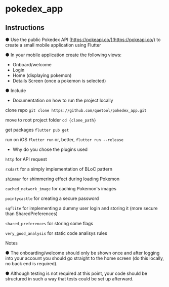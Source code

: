 # pokedex_app

## Instructions

● Use the public Pokedex API [https://pokeapi.co/](https://pokeapi.co/) to create a small mobile application using Flutter

● In your mobile application create the following views:
  - Onboard/welcome
  - Login
  - Home (displaying pokemon)
  - Details Screen (once a pokemon is selected)

● Include
  - Documentation on how to run the project locally
  
  clone repo `git clone https://github.com/quetool/pokedex_app.git`

  move to root project folder `cd {clone_path}`
  
  get packages `flutter pub get`
  
  run on iOS `flutter run` or, better, `flutter run --release`
  
  - Why do you chose the plugins used
  
  `http` for API request
  
  `rxdart` for a simply implementation of BLoC pattern
  
  `shimmer` for shimmering effect during loading Pokemon
  
  `cached_network_image` for caching Pokemon's images
  
  `pointycastle` for creating a secure password
  
  `sqflite` for implementing a dummy user login and storing it (more secure than SharedPreferences)
  
  `shared_preferences` for storing some flags
  
  `very_good_analysis` for static code analisys rules

Notes

● The onboarding/welcome should only be shown once and after logging into your account you should go straight to the home screen (do this locally, no back end is required).

● Although testing is not required at this point, your code should be structured in such a way that tests could be set up afterward.
